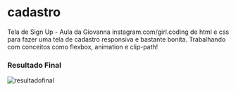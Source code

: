 # cadastro
Tela de Sign Up - Aula da Giovanna instagram.com/girl.coding de html e css para fazer uma tela de cadastro responsiva e bastante bonita.
Trabalhando com conceitos como flexbox, animation e clip-path!

### Resultado Final 

![resultadofinal](https://user-images.githubusercontent.com/7688797/113155254-35389f00-920f-11eb-9b65-c0c635278d52.png)


